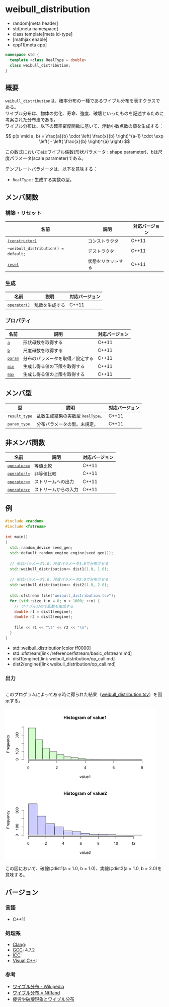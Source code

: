 # weibull_distribution
* random[meta header]
* std[meta namespace]
* class template[meta id-type]
* [mathjax enable]
* cpp11[meta cpp]

```cpp
namespace std {
  template <class RealType = double>
  class weibull_distribution;
}
```

## 概要
`weibull_distribution`は、確率分布の一種であるワイブル分布を表すクラスである。  
ワイブル分布は、物体の劣化、寿命、強度、破壊といったものを記述するために考案された分布法である。  
ワイブル分布は、以下の確率密度関数に基いて、浮動小数点数の値を生成する：

$$ p(x \mid a, b) = \frac{a}{b} \cdot \left( \frac{x}{b} \right)^{a-1} \cdot \exp \left( - \left( \frac{x}{b} \right)^{a} \right) $$

この数式においてaはワイブル係数(形状パラメータ : shape parameter)、bは尺度パラメータ(scale parameter)である。


テンプレートパラメータは、以下を意味する：

- `RealType` : 生成する実数の型。


## メンバ関数
### 構築・リセット

| 名前 | 説明 | 対応バージョン |
|-------------------------------------------------------------------|--------------------|-------|
| [`(constructor)`](weibull_distribution/op_constructor.md)       | コンストラクタ     | C++11 |
| `~weibull_distribution() = default;`                              | デストラクタ       | C++11 |
| [`reset`](weibull_distribution/reset.md)                        | 状態をリセットする | C++11 |


### 生成

| 名前 | 説明 | 対応バージョン |
|---------------------------------------------------|----------------|-------|
| [`operator()`](weibull_distribution/op_call.md) | 乱数を生成する | C++11 |


### プロパティ

| 名前 | 説明 | 対応バージョン |
|--------------------------------------------|----------------------------------|-------|
| [`a`](weibull_distribution/a.md)         | 形状母数を取得する   | C++11 |
| [`b`](weibull_distribution/b.md)         | 尺度母数を取得する | C++11 |
| [`param`](weibull_distribution/param.md) | 分布のパラメータを取得／設定する | C++11 |
| [`min`](weibull_distribution/min.md)     | 生成し得る値の下限を取得する   | C++11 |
| [`max`](weibull_distribution/max.md)     | 生成し得る値の上限を取得する   | C++11 |


## メンバ型

| 型 | 説明 | 対応バージョン |
|---------------|-------------------|-------|
| `result_type` | 乱数生成結果の実数型 `RealType`。 | C++11 |
| `param_type`  | 分布パラメータの型。未規定。 | C++11 |


## 非メンバ関数

| 名前 | 説明 | 対応バージョン |
|--------------------------------------------------------|----------------------|-------|
| [`operator==`](weibull_distribution/op_equal.md)     | 等値比較             | C++11 |
| [`operator!=`](weibull_distribution/op_not_equal.md) | 非等値比較           | C++11 |
| [`operator<<`](weibull_distribution/op_ostream.md)   | ストリームへの出力   | C++11 |
| [`operator>>`](weibull_distribution/op_istream.md)   | ストリームからの入力 | C++11 |


## 例
```cpp example
#include <random>
#include <fstream>

int main()
{
  std::random_device seed_gen;
  std::default_random_engine engine(seed_gen());

  // 形状パラメータ1.0、尺度パラメータ1.0で分布させる
  std::weibull_distribution<> dist1(1.0, 1.0);

  // 形状パラメータ1.0、尺度パラメータ2.0で分布させる
  std::weibull_distribution<> dist2(1.0, 2.0);

  std::ofstream file("weibull_distribution.tsv");
  for (std::size_t n = 0; n < 1000; ++n) {
    // ワイブル分布で乱数を生成する
    double r1 = dist1(engine);
    double r2 = dist2(engine);

    file << r1 << "\t" << r2 << "\n";
  }
}
```
* std::weibull_distribution[color ff0000]
* std::ofstream[link /reference/fstream/basic_ofstream.md]
* dist1(engine)[link weibull_distribution/op_call.md]
* dist2(engine)[link weibull_distribution/op_call.md]

### 出力
```
```

このプログラムによってある時に得られた結果（[weibull_distribution.tsv](https://raw.githubusercontent.com/cpprefjp/image/master/reference/random/weibull_distribution/weibull_distribution.tsv)）を図示する。 

![](https://raw.githubusercontent.com/cpprefjp/image/master/reference/random/weibull_distribution/weibull_distribution.png)

この図において、破線はdist1(a = 1.0, b = 1.0)、実線はdist2(a = 1.0, b = 2.0)を意味する。


## バージョン
### 言語
- C++11

### 処理系
- [Clang](/implementation.md#clang): 
- [GCC](/implementation.md#gcc): 4.7.2
- [ICC](/implementation.md#icc): 
- [Visual C++](/implementation.md#visual_cpp): 

### 参考
- [ワイブル分布 - Wikipedia](https://ja.wikipedia.org/wiki/ワイブル分布)
- [ワイブル分布 = NtRand](http://www.ntrand.com/jp/weibull-distribution/)
- [疲労や破壊現象とワイブル分布](http://web.archive.org/web/20220706102605/http://www.mogami.com/notes/weibull.html)


